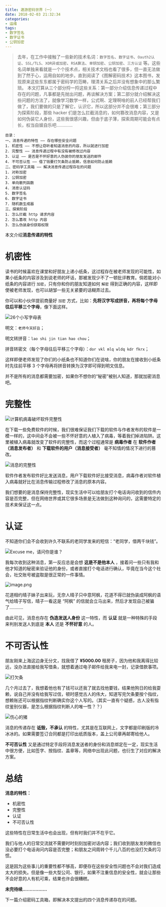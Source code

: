 ```yaml
---
title: 遨游密码世界（一）
date: 2018-02-03 21:32:34
categories:
- 运维
tags:
- 数字签名
- 数字证书
- 公钥加密
---
```


> 去年，在工作中接触了一些新的技术名词：`数字签名`、`数字证书`、`Oauth2认证`、`SSL/TLS`、`XOR异或加密`、`RSA算法`、`单钥加密`、`公钥加密`、`三方认证` 等。这些名词单独来看就是一个个技术点，相关技术文档也看了很多，但一直无法做到了然于心，运用自如的地步。直到阅读了《图解密码技术》这本图书，发现原来这些东东都属于密码学的范畴，理清关系之后并没有想象中的那么繁琐。
本文打算从三个部分捋一捋这些关系：第一部分介绍信息传递过程中存在的问题，凡事都是先抛出问题，再谈解决方案；第二部分就介绍解决这些问题的方法了，就像学习数学一样，公式啊、定理啊啥的前人已经帮我们做了，我们要做的只是了解它，认识它，所以这部分并不会很难；第三部分为探索阶段，那些 hacker 们是怎么拦截消息的，如何篡改消息内容，又是如何伪装它人身份，这些我很感兴趣，但由于底子薄，探索周期可能会有点长，权当自娱自乐吧.............

```
目录：
一、消息传递的特性 —— 存在哪些安全问题
1. 机密性 —— 不想让窃听者知道消息的内容，所以就进行加密
2. 完整性 —— 消息传递过程中有没有被修改过内容
3. 认证 —— 是否是不怀好意的人伪装你的朋友发送的邮件
4. 不可否认性 —— 借了钱要打欠条防止抵赖，信息如何防止抵赖
二、密码学工具箱 —— 解决消息传递过程存在的问题
1. 对称加密
2. 公钥加密
3. 单向散列函数
4. 消息认证码
5. 数字签名
6. 数字证书
7. 随机数生成器
三、探索阶段
1. 怎么拦截 http 请求内容
2. 怎么篡改 http 内容
3. 怎么伪装身份获取权限
```

本文介绍**消息传递的特性**

# 机密性

读书的时候喜欢在课堂和好朋友上递小纸条，这过程存在被老师发现的可能性，如果小纸条的内容涉及到说老师的坏话，那被发现少不了一顿批评教育。倘若能对小纸条的内容进行 `加密`，只有你和你的朋友知道如何 `解密` 得到正确的内容，这样即使被老师发现，也可以胡邹一些无关紧要的话糊弄过去。

你可以和小伙伴提前商量好 `加密` 方式，比如：**先将汉字写成拼音，再将每个字母往后平移三个字母**，像下面这样。

![26个小写字母表](http://upload-images.jianshu.io/upload_images/6693922-2f4f437e0c92cb36.png?imageMogr2/auto-orient/strip%7CimageView2/2/w/1240)

明文：`老师今天好丑`；

明文转拼音：`lao shi jin tian hao chou`；

拼音转密文（每个字母往后平移三个字母）：`dor vkl mlq wldq kdr fkrx`；

这样即便老师发现了你们的小纸条也不知道你们在说啥，你的朋友在接收到小纸条时先往前平移 3 个字母再将拼音转换为汉字即可得到明文信息。

并不是所有的消息都需要加密，如果你不想你的“秘密”被别人知道，那就加密消息吧。

# 完整性

![计算机病毒破坏软件完整性](http://upload-images.jianshu.io/upload_images/6693922-69d43d4b4c6b7c89.png?imageMogr2/auto-orient/strip%7CimageView2/2/w/1240)

在下载一些免费软件的时候，我们很难保证我们下载的软件与作者发布的软件是一模一样的，这中间会不会被一些不怀好意的人植入了病毒，等着我们掉进陷阱。这里被植入病毒就改变了软件的完整性，而这个过程通常是 **病毒作者** 在 **软件作者 （消息发布者）** 和 **下载软件的用户（消息接受者）** 毫不知情的情况下进行的篡改。

![消息的完整性](http://upload-images.jianshu.io/upload_images/6693922-24059d3843080fba.png?imageMogr2/auto-orient/strip%7CimageView2/2/w/1240)

软件作者发布软件好比发送消息，用户下载软件好比接受消息，病毒作者对软件植入病毒就好比在消息传输过程修改了消息的原本内容。

我们想要的是消息保持完整性，现实生活中可以给朋友打个电话询问收到的信件内容是否完整，但在网络世界或其它很多场景是无法做到这种询问的，这需要特定的技术来保证这一点。

# 认证

不知道你们会不会收到许久不联系的老同学发来的短信：“老同学，借两千块钱”。

![Excuse me，请问你是谁？](http://upload-images.jianshu.io/upload_images/6693922-b41d8ee15e6954db.png?imageMogr2/auto-orient/strip%7CimageView2/2/w/1240)

我每次收到这种消息，第一反应总是会想 **这是不是他本人** ，接着问一些只有我和他才知道的秘密来验证他的身份，或者直接打个电话进行确认，毕竟在当今这个社会，社交账号被盗取是很正常的一件事情。

![image.png](http://upload-images.jianshu.io/upload_images/6693922-31a9edc70d104ce6.png?imageMogr2/auto-orient/strip%7CimageView2/2/w/1240)

花道相约晴子妹子出来玩，无奈人晴子只中意阿枫，花道不得已就伪装成阿枫的语气给晴子写信，晴子一看这是 “阿枫” 的信就会立马出来，然后才发现自己被骗了...........

由此可见，消息也存在 **伪造发送人身份** 这一特性，而 **认证** 就是一种特殊的手段来判别发送人到底是 **本人** 还是 **不怀好意** 的人。

# 不可否认性

朋友刚来上海这边身无分文，找我借了 **¥5000.00** 租房子，因为他和我离得比较远，没办法直接给我写借条，就想着通过电子邮件给我来电一封，记录借款事项。

![打欠条](http://upload-images.jianshu.io/upload_images/6693922-38d4d9b66d88e025.png?imageMogr2/auto-orient/strip%7CimageView2/2/w/1240)

几个月过去了，我想着他也有了钱可以还我了就去找他要钱，结果他狗日的给我耍赖，说自己并没有给我写过信，顿时感觉古人的伟大，知道写完欠条要按个指纹，想赖账还可以根据指纹判断确实你这个人写的。（其实一直有个疑惑，古人没有指纹鉴别仪器，是怎么根据指纹判断人的唯一性？？）

![伤心的猪](http://upload-images.jianshu.io/upload_images/6693922-e1a7bd56d9462317.png?imageMogr2/auto-orient/strip%7CimageView2/2/w/1240)

消息的传递存在 **诋毁，不承认** 的特性，尤其是在互联网上，文字都是印刷版的冷冰冰的。如果需要签订合同都是打印出纸质版本，盖上公司章再邮寄给他人。

**不可否认性** 又是通过特定手段将消息发送者的身份和消息绑定在一定，现实生活中很方便，比如签字、按指纹、盖章等，网络中出现此问题，也衍生了对应的解决方案。

# 总结

**消息的特性：**

- 机密性
- 完整性
- 认证
- 不可否认性

这些特性在日常生活中也会出现，但有时我们并不在乎它。

我们与他人的日常交流就不需要时时刻刻加密对话内容；我们收到朋友发的微信也没必要打个电话询问内容是否完整；和朋友之间周转个千儿八百的也没打欠条的习惯。

这是因为这些事儿的重要性都不够高，即便存在这些安全性问题也不会对我们造成太大的损失。但是像一些大型公司、银行，如果不注重信息的安全性，就会让那些不会好意的人有机可乘，结果也许会很糟糕。

**未完待续.................**

下一篇介绍密码工具箱，即解决本文提出的四个消息传递存在的问题。













